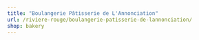 ```yaml
---
title: "Boulangerie Pâtisserie de L'Annonciation"
url: /riviere-rouge/boulangerie-patisserie-de-lannonciation/
shop: bakery
---
```

